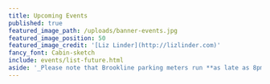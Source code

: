 ```yaml
---
title: Upcoming Events
published: true
featured_image_path: /uploads/banner-events.jpg
featured_image_position: 50
featured_image_credit: '[Liz Linder](http://lizlinder.com)'
fancy_font: Cabin-sketch
include: events/list-future.html
aside: '_Please note that Brookline parking meters run **as late as 8pm** Monday through Saturday._'
---
```


